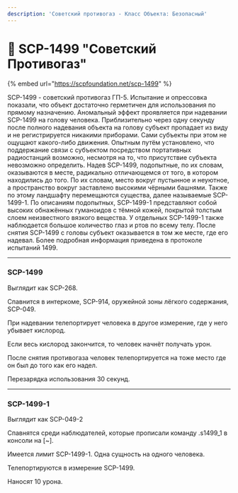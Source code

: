 ```yaml
---
description: 'Советский противогаз - Класс Объекта: Безопасный'
---
```


# 🏁 SCP-1499 "Советский Противогаз"

{% embed url="https://scpfoundation.net/scp-1499" %}

SCP-1499 - советский противогаз ГП-5. Испытание и опрессовка показали, что объект достаточно герметичен для использования по прямому назначению. Аномальный эффект проявляется при надевании SCP-1499 на голову человека. Приблизительно через одну секунду после полного надевания объекта на голову субъект пропадает из виду и не регистрируется никакими приборами. Сами субъекты при этом не ощущают какого-либо движения. Опытным путём установлено, что поддержание связи с субъектом посредством портативных радиостанций возможно, несмотря на то, что присутствие субъекта невозможно определить. Надев SCP-1499, подопытные, по их словам, оказываются в месте, радикально отличающемся от того, в котором находились до того. По их словам, место вокруг пустынное и неуютное, а пространство вокруг заставлено высокими чёрными башнями. Также по этому ландшафту перемещаются существа, далее называемые SCP-1499-1. По описаниям подопытных, SCP-1499-1 представляют собой высоких обнажённых гуманоидов с тёмной кожей, покрытой толстым слоем неизвестного вязкого вещества. У отдельных SCP-1499-1 также наблюдается большое количество глаз и ртов по всему телу. После снятия SCP-1499 с головы субъект оказывается в том же месте, где его надевал. Более подробная информация приведена в протоколе испытаний 1499.

***

### SCP-1499 <a href="#scp-1499" id="scp-1499"></a>

Выглядит как SCP-268.

Спавнится в интеркоме, SCP-914, оружейной зоны лёгкого содержания, SCP-049.

При надевании телепортирует человека в другое измерение, где у него убывает кислород.

Если весь кислород закончится, то человек начнёт получать урон.

После снятия противогаза человек телепортируется на тоже место где он был до того как его надел.

Перезарядка использования 30 секунд.

***

### SCP-1499-1 <a href="#scp-1499-1" id="scp-1499-1"></a>

Выглядит как SCP-049-2

Спавнятся среди наблюдателей, которые прописали команду .s1499\_1 в консоли на \[\~].

Имеется лимит SCP-1499-1. Одна сущность на одного человека.

Телепортируются в измерение SCP-1499.

Наносят 10 урона.
